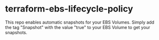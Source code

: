 # terraform-ebs-lifecycle-policy

This repo enables automatic snapshots for your EBS Volumes. Simply add the tag
"Snapshot" with the value "true" to your EBS Volume to get your snapshots.